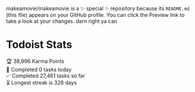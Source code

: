 makeamovie/makeamovie is a ✨ special ✨ repository because its `README.md` (this file) appears on your GitHub profile.
You can click the Preview link to take a look at your changes. darn right ya can

# Todoist Stats

<!-- TODO-IST:START -->
🏆  38,996 Karma Points           
🌸  Completed 0 tasks today           
✅  Completed 27,461 tasks so far           
⏳  Longest streak is 328 days
<!-- TODO-IST:END -->